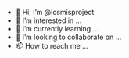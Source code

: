 - 👋 Hi, I’m @icsmisproject
- 👀 I’m interested in ...
- 🌱 I’m currently learning ...
- 💞️ I’m looking to collaborate on ...
- 📫 How to reach me ...

<!---
icsmisproject/icsmisproject is a ✨ special ✨ repository because its `README.md` (this file) appears on your GitHub profile.
You can click the Preview link to take a look at your changes.
--->
